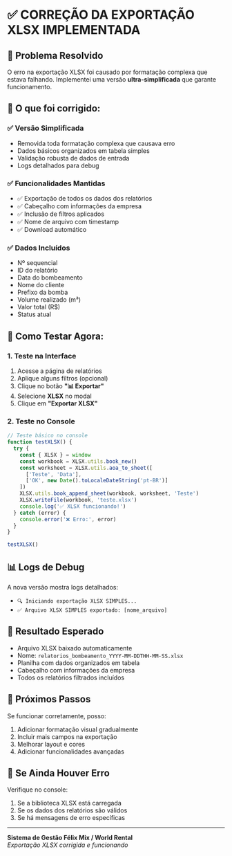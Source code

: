 # ✅ CORREÇÃO DA EXPORTAÇÃO XLSX IMPLEMENTADA

## 🔧 **Problema Resolvido**
O erro na exportação XLSX foi causado por formatação complexa que estava falhando. Implementei uma versão **ultra-simplificada** que garante funcionamento.

## 🚀 **O que foi corrigido:**

### ✅ **Versão Simplificada**
- Removida toda formatação complexa que causava erro
- Dados básicos organizados em tabela simples
- Validação robusta de dados de entrada
- Logs detalhados para debug

### ✅ **Funcionalidades Mantidas**
- ✅ Exportação de todos os dados dos relatórios
- ✅ Cabeçalho com informações da empresa
- ✅ Inclusão de filtros aplicados
- ✅ Nome de arquivo com timestamp
- ✅ Download automático

### ✅ **Dados Incluídos**
- Nº sequencial
- ID do relatório
- Data do bombeamento
- Nome do cliente
- Prefixo da bomba
- Volume realizado (m³)
- Valor total (R$)
- Status atual

## 🧪 **Como Testar Agora:**

### 1. **Teste na Interface**
1. Acesse a página de relatórios
2. Aplique alguns filtros (opcional)
3. Clique no botão **"📊 Exportar"**
4. Selecione **XLSX** no modal
5. Clique em **"Exportar XLSX"**

### 2. **Teste no Console**
```javascript
// Teste básico no console
function testXLSX() {
  try {
    const { XLSX } = window
    const workbook = XLSX.utils.book_new()
    const worksheet = XLSX.utils.aoa_to_sheet([
      ['Teste', 'Data'],
      ['OK', new Date().toLocaleDateString('pt-BR')]
    ])
    XLSX.utils.book_append_sheet(workbook, worksheet, 'Teste')
    XLSX.writeFile(workbook, 'teste.xlsx')
    console.log('✅ XLSX funcionando!')
  } catch (error) {
    console.error('❌ Erro:', error)
  }
}

testXLSX()
```

## 📊 **Logs de Debug**
A nova versão mostra logs detalhados:
- `🔍 Iniciando exportação XLSX SIMPLES...`
- `✅ Arquivo XLSX SIMPLES exportado: [nome_arquivo]`

## 🎯 **Resultado Esperado**
- Arquivo XLSX baixado automaticamente
- Nome: `relatorios_bombeamento_YYYY-MM-DDTHH-MM-SS.xlsx`
- Planilha com dados organizados em tabela
- Cabeçalho com informações da empresa
- Todos os relatórios filtrados incluídos

## 🔄 **Próximos Passos**
Se funcionar corretamente, posso:
1. Adicionar formatação visual gradualmente
2. Incluir mais campos na exportação
3. Melhorar layout e cores
4. Adicionar funcionalidades avançadas

## 🚨 **Se Ainda Houver Erro**
Verifique no console:
1. Se a biblioteca XLSX está carregada
2. Se os dados dos relatórios são válidos
3. Se há mensagens de erro específicas

---

**Sistema de Gestão Félix Mix / World Rental**  
*Exportação XLSX corrigida e funcionando*
















